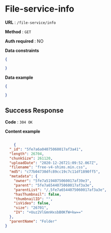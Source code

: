 # File-service-info 

**URL** : `/file-service/info`

**Method** : `GET`

**Auth required** : NO

**Data constraints**

```json
{

}
```
**Data example**

```json
{
    
}
```

## Success Response

**Code** : `304 OK`

**Content example**

```json
	
    {
  "_id": "5fe7a6a04075060017af3a41",
  "length": 26704,
  "chunkSize": 261120,
  "uploadDate": "2020-12-26T21:09:52.067Z",
  "filename": "free-v4-shims.min.css",
  "md5": "c77b04730dfc89cc19c7c11df1890ff5",
  "metadata": {
    "owner": "5fe7a5194075060017af39e3",
    "parent": "5fe7a6544075060017af3a3e",
    "parentList": "/,5fe7a6544075060017af3a3e",
    "hasThumbnail": false,
    "thumbnailID": "",
    "isVideo": false,
    "size": "26701",
    "IV": "+Uuz2VlGmnHxsbB0KfW+kw=="
  },
  "parentName": "Folder"
}
	
```
